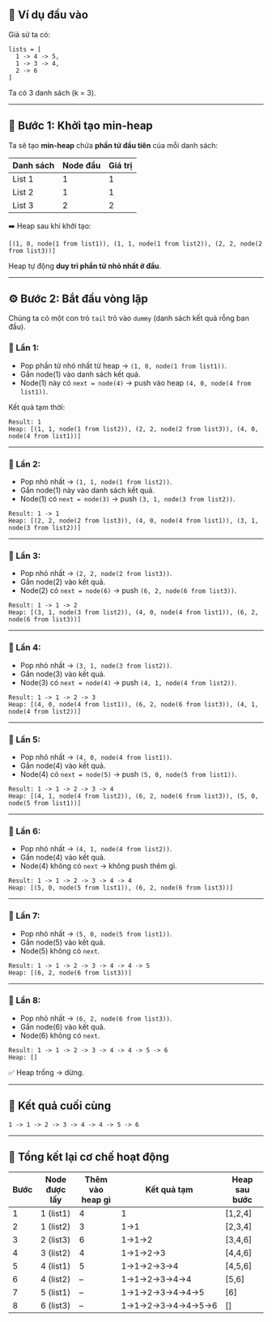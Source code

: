## 🧩 Ví dụ đầu vào

Giả sử ta có:

```
lists = [
  1 -> 4 -> 5,
  1 -> 3 -> 4,
  2 -> 6
]
```

Ta có 3 danh sách (k = 3).

---

## 🧠 Bước 1: Khởi tạo min-heap

Ta sẽ tạo **min-heap** chứa **phần tử đầu tiên** của mỗi danh sách:

| Danh sách | Node đầu | Giá trị |
| --------- | -------- | ------- |
| List 1    | 1        | 1       |
| List 2    | 1        | 1       |
| List 3    | 2        | 2       |

➡️ Heap sau khi khởi tạo:

```
[(1, 0, node(1 from list1)), (1, 1, node(1 from list2)), (2, 2, node(2 from list3))]
```

Heap tự động **duy trì phần tử nhỏ nhất ở đầu**.

---

## ⚙️ Bước 2: Bắt đầu vòng lặp

Chúng ta có một con trỏ `tail` trỏ vào `dummy` (danh sách kết quả rỗng ban đầu).

### 🔹 Lần 1:

* Pop phần tử nhỏ nhất từ heap → `(1, 0, node(1 from list1))`.
* Gắn node(1) vào danh sách kết quả.
* Node(1) này có `next = node(4)` → push vào heap `(4, 0, node(4 from list1))`.

Kết quả tạm thời:

```
Result: 1
Heap: [(1, 1, node(1 from list2)), (2, 2, node(2 from list3)), (4, 0, node(4 from list1))]
```

---

### 🔹 Lần 2:

* Pop nhỏ nhất → `(1, 1, node(1 from list2))`.
* Gắn node(1) này vào danh sách kết quả.
* Node(1) có `next = node(3)` → push `(3, 1, node(3 from list2))`.

```
Result: 1 -> 1
Heap: [(2, 2, node(2 from list3)), (4, 0, node(4 from list1)), (3, 1, node(3 from list2))]
```

---

### 🔹 Lần 3:

* Pop nhỏ nhất → `(2, 2, node(2 from list3))`.
* Gắn node(2) vào kết quả.
* Node(2) có `next = node(6)` → push `(6, 2, node(6 from list3))`.

```
Result: 1 -> 1 -> 2
Heap: [(3, 1, node(3 from list2)), (4, 0, node(4 from list1)), (6, 2, node(6 from list3))]
```

---

### 🔹 Lần 4:

* Pop nhỏ nhất → `(3, 1, node(3 from list2))`.
* Gắn node(3) vào kết quả.
* Node(3) có `next = node(4)` → push `(4, 1, node(4 from list2))`.

```
Result: 1 -> 1 -> 2 -> 3
Heap: [(4, 0, node(4 from list1)), (6, 2, node(6 from list3)), (4, 1, node(4 from list2))]
```

---

### 🔹 Lần 5:

* Pop nhỏ nhất → `(4, 0, node(4 from list1))`.
* Gắn node(4) vào kết quả.
* Node(4) có `next = node(5)` → push `(5, 0, node(5 from list1))`.

```
Result: 1 -> 1 -> 2 -> 3 -> 4
Heap: [(4, 1, node(4 from list2)), (6, 2, node(6 from list3)), (5, 0, node(5 from list1))]
```

---

### 🔹 Lần 6:

* Pop nhỏ nhất → `(4, 1, node(4 from list2))`.
* Gắn node(4) vào kết quả.
* Node(4) không có `next` → không push thêm gì.

```
Result: 1 -> 1 -> 2 -> 3 -> 4 -> 4
Heap: [(5, 0, node(5 from list1)), (6, 2, node(6 from list3))]
```

---

### 🔹 Lần 7:

* Pop nhỏ nhất → `(5, 0, node(5 from list1))`.
* Gắn node(5) vào kết quả.
* Node(5) không có `next`.

```
Result: 1 -> 1 -> 2 -> 3 -> 4 -> 4 -> 5
Heap: [(6, 2, node(6 from list3))]
```

---

### 🔹 Lần 8:

* Pop nhỏ nhất → `(6, 2, node(6 from list3))`.
* Gắn node(6) vào kết quả.
* Node(6) không có `next`.

```
Result: 1 -> 1 -> 2 -> 3 -> 4 -> 4 -> 5 -> 6
Heap: []
```

✅ Heap trống → dừng.

---

## 🏁 Kết quả cuối cùng

```
1 -> 1 -> 2 -> 3 -> 4 -> 4 -> 5 -> 6
```

---

## 🧩 Tổng kết lại cơ chế hoạt động

| Bước | Node được lấy | Thêm vào heap gì | Kết quả tạm     | Heap sau bước |
| ---- | ------------- | ---------------- | --------------- | ------------- |
| 1    | 1 (list1)     | 4                | 1               | [1,2,4]       |
| 2    | 1 (list2)     | 3                | 1→1             | [2,3,4]       |
| 3    | 2 (list3)     | 6                | 1→1→2           | [3,4,6]       |
| 4    | 3 (list2)     | 4                | 1→1→2→3         | [4,4,6]       |
| 5    | 4 (list1)     | 5                | 1→1→2→3→4       | [4,5,6]       |
| 6    | 4 (list2)     | –                | 1→1→2→3→4→4     | [5,6]         |
| 7    | 5 (list1)     | –                | 1→1→2→3→4→4→5   | [6]           |
| 8    | 6 (list3)     | –                | 1→1→2→3→4→4→5→6 | []            |
